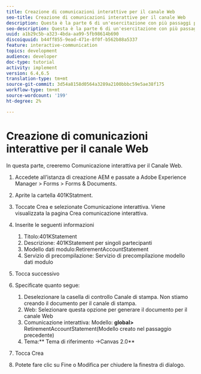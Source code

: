 ```yaml
---
title: Creazione di comunicazioni interattive per il canale Web
seo-title: Creazione di comunicazioni interattive per il canale Web
description: Questa è la parte 6 di un'esercitazione con più passaggi per la creazione del primo documento di comunicazione interattiva. In questa parte, creeremo Comunicazione interattiva per il Canale Web.
seo-description: Questa è la parte 6 di un'esercitazione con più passaggi per la creazione del primo documento di comunicazione interattiva. In questa parte, creeremo Comunicazione interattiva per il Canale Web.
uuid: a1b29c5b-a323-4bda-aa99-5fb98614b690
discoiquuid: b44ff855-9ead-471e-8f0f-b562b88a5337
feature: interactive-communication
topics: development
audience: developer
doc-type: tutorial
activity: implement
version: 6.4,6.5
translation-type: tm+mt
source-git-commit: 3d54a8158d0564a3289a2100bbbc59e5ae38f175
workflow-type: tm+mt
source-wordcount: '199'
ht-degree: 2%

---
```



# Creazione di comunicazioni interattive per il canale Web

In questa parte, creeremo Comunicazione interattiva per il Canale Web.

1. Accedete all’istanza di creazione AEM e passate a Adobe Experience Manager > Forms > Forms &amp; Documents.
1. Aprite la cartella 401KStatment.
1. Toccate Crea e selezionate Comunicazione interattiva. Viene visualizzata la pagina Crea comunicazione interattiva.
1. Inserite le seguenti informazioni

   1. Titolo:401KStatement
   1. Descrizione: 401KStatement per singoli partecipanti
   1. Modello dati modulo:RetirementAccountStatement
   1. Servizio di precompilazione: Servizio di precompilazione modello dati modulo

1. Tocca successivo
1. Specificate quanto segue:

   1. Deselezionare la casella di controllo Canale di stampa. Non stiamo creando il documento per il canale di stampa.
   1. Web: Selezionare questa opzione per generare il documento per il canale Web
   1. Comunicazione interattiva: Modello: **global>** RetirementAccountStatement(Modello creato nel passaggio precedente)
   1. Tema:** Tema di riferimento ->Canvas 2.0**

1. Tocca Crea
1. Potete fare clic su Fine o Modifica per chiudere la finestra di dialogo.

